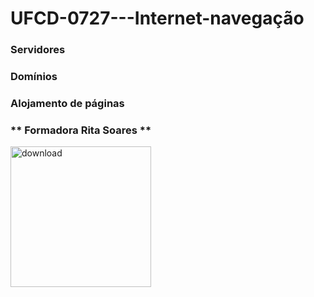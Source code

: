 # UFCD-0727---Internet-navegação 
### Servidores
### Domínios
### Alojamento de páginas

### ** Formadora Rita Soares **


<img width="225" height="225" alt="download" src="https://github.com/user-attachments/assets/5b8a808a-8324-4eba-a067-add3e18d736b" />
